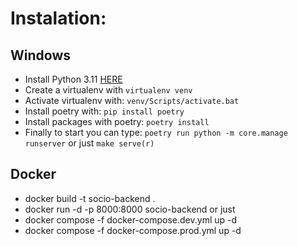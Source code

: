 # Instalation:

## Windows
- Install Python 3.11 [HERE](https://www.python.org/downloads/)
- Create a virtualenv with `virtualenv venv`
- Activate virtualenv with: `venv/Scripts/activate.bat`
- Install poetry with: `pip install poetry`
- Install packages with poetry: `poetry install`
- Finally to start you can type: `poetry run python -m core.manage runserver` or just `make serve(r)`

## Docker
- docker build -t socio-backend .
- docker run -d -p 8000:8000 socio-backend
or just
- docker compose -f docker-compose.dev.yml up -d
- docker compose -f docker-compose.prod.yml up -d
